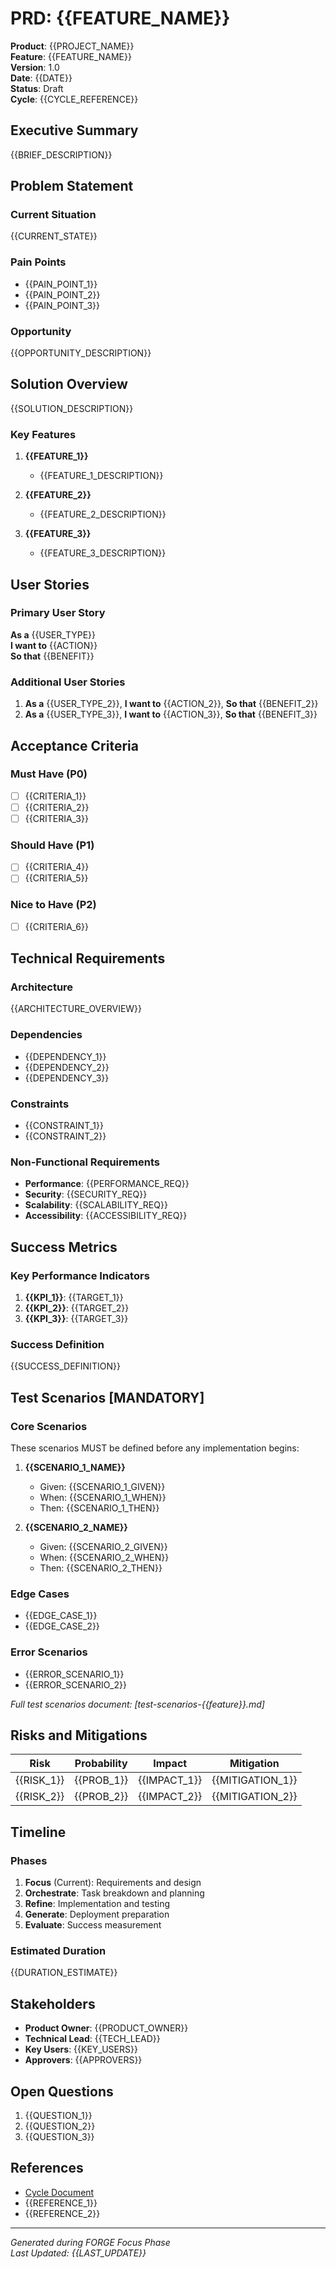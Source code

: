 # PRD: {{FEATURE_NAME}}

**Product**: {{PROJECT_NAME}}  
**Feature**: {{FEATURE_NAME}}  
**Version**: 1.0  
**Date**: {{DATE}}  
**Status**: Draft  
**Cycle**: {{CYCLE_REFERENCE}}

## Executive Summary

{{BRIEF_DESCRIPTION}}

## Problem Statement

### Current Situation
{{CURRENT_STATE}}

### Pain Points
- {{PAIN_POINT_1}}
- {{PAIN_POINT_2}}
- {{PAIN_POINT_3}}

### Opportunity
{{OPPORTUNITY_DESCRIPTION}}

## Solution Overview

{{SOLUTION_DESCRIPTION}}

### Key Features
1. **{{FEATURE_1}}**
   - {{FEATURE_1_DESCRIPTION}}
   
2. **{{FEATURE_2}}**
   - {{FEATURE_2_DESCRIPTION}}
   
3. **{{FEATURE_3}}**
   - {{FEATURE_3_DESCRIPTION}}

## User Stories

### Primary User Story
**As a** {{USER_TYPE}}  
**I want to** {{ACTION}}  
**So that** {{BENEFIT}}

### Additional User Stories
1. **As a** {{USER_TYPE_2}}, **I want to** {{ACTION_2}}, **So that** {{BENEFIT_2}}
2. **As a** {{USER_TYPE_3}}, **I want to** {{ACTION_3}}, **So that** {{BENEFIT_3}}

## Acceptance Criteria

### Must Have (P0)
- [ ] {{CRITERIA_1}}
- [ ] {{CRITERIA_2}}
- [ ] {{CRITERIA_3}}

### Should Have (P1)
- [ ] {{CRITERIA_4}}
- [ ] {{CRITERIA_5}}

### Nice to Have (P2)
- [ ] {{CRITERIA_6}}

## Technical Requirements

### Architecture
{{ARCHITECTURE_OVERVIEW}}

### Dependencies
- {{DEPENDENCY_1}}
- {{DEPENDENCY_2}}
- {{DEPENDENCY_3}}

### Constraints
- {{CONSTRAINT_1}}
- {{CONSTRAINT_2}}

### Non-Functional Requirements
- **Performance**: {{PERFORMANCE_REQ}}
- **Security**: {{SECURITY_REQ}}
- **Scalability**: {{SCALABILITY_REQ}}
- **Accessibility**: {{ACCESSIBILITY_REQ}}

## Success Metrics

### Key Performance Indicators
1. **{{KPI_1}}**: {{TARGET_1}}
2. **{{KPI_2}}**: {{TARGET_2}}
3. **{{KPI_3}}**: {{TARGET_3}}

### Success Definition
{{SUCCESS_DEFINITION}}

## Test Scenarios [MANDATORY]

### Core Scenarios
These scenarios MUST be defined before any implementation begins:

1. **{{SCENARIO_1_NAME}}**
   - Given: {{SCENARIO_1_GIVEN}}
   - When: {{SCENARIO_1_WHEN}}
   - Then: {{SCENARIO_1_THEN}}

2. **{{SCENARIO_2_NAME}}**
   - Given: {{SCENARIO_2_GIVEN}}
   - When: {{SCENARIO_2_WHEN}}
   - Then: {{SCENARIO_2_THEN}}

### Edge Cases
- {{EDGE_CASE_1}}
- {{EDGE_CASE_2}}

### Error Scenarios
- {{ERROR_SCENARIO_1}}
- {{ERROR_SCENARIO_2}}

*Full test scenarios document: [test-scenarios-{{feature}}.md]*

## Risks and Mitigations

| Risk | Probability | Impact | Mitigation |
|------|-------------|--------|------------|
| {{RISK_1}} | {{PROB_1}} | {{IMPACT_1}} | {{MITIGATION_1}} |
| {{RISK_2}} | {{PROB_2}} | {{IMPACT_2}} | {{MITIGATION_2}} |

## Timeline

### Phases
1. **Focus** (Current): Requirements and design
2. **Orchestrate**: Task breakdown and planning
3. **Refine**: Implementation and testing
4. **Generate**: Deployment preparation
5. **Evaluate**: Success measurement

### Estimated Duration
{{DURATION_ESTIMATE}}

## Stakeholders

- **Product Owner**: {{PRODUCT_OWNER}}
- **Technical Lead**: {{TECH_LEAD}}
- **Key Users**: {{KEY_USERS}}
- **Approvers**: {{APPROVERS}}

## Open Questions

1. {{QUESTION_1}}
2. {{QUESTION_2}}
3. {{QUESTION_3}}

## References

- [Cycle Document](.forge/current.md)
- {{REFERENCE_1}}
- {{REFERENCE_2}}

---
*Generated during FORGE Focus Phase*  
*Last Updated: {{LAST_UPDATE}}*